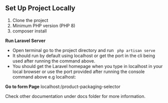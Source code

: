 
## Set Up Project Locally

1. Clone the project
2. Minimum PHP version (PHP 8)
3. composer install

**Run Laravel Server**

* Open terminal go to the project directory and run ` php artisan serve`
* It should run by default using localhost or get the port in the cli being used after running the command above.
* You should get the Laravel homepage when you type in localhost in your local browser or use the port provided after running the console command above e.g localhost:<portNumber>

**Go to form Page**
localhost:<portNumber>/product-packaging-selector


Check other documentation under docs folder for more information.

